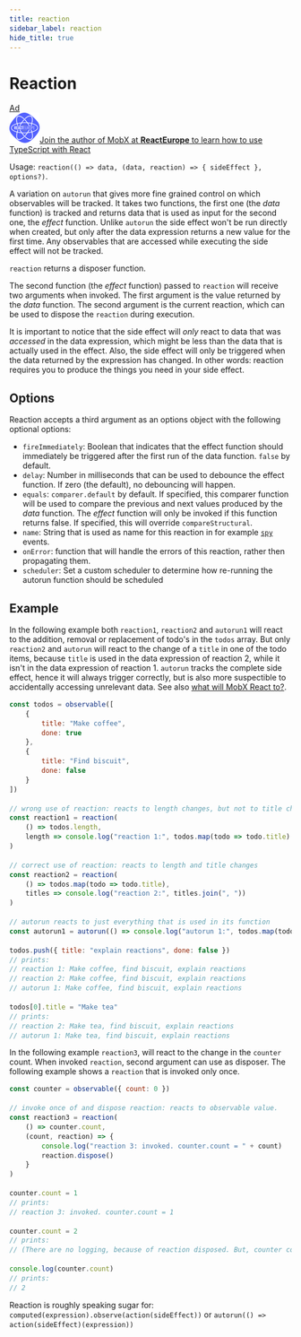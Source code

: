 ```yaml
---
title: reaction
sidebar_label: reaction
hide_title: true
---
```


# Reaction

<div id='codefund' ></div><div class="re_2020"><a class="re_2020_link" href="https://www.react-europe.org/#slot-2149-workshop-typescript-for-react-and-graphql-devs-with-michel-weststrate" target="_blank" rel="sponsored noopener"><div><div class="re_2020_ad" >Ad</div></div><img src="/img/reacteurope.svg"><span>Join the author of MobX at <b>ReactEurope</b> to learn how to use <span class="link">TypeScript with React</span></span></a></div>

Usage: `reaction(() => data, (data, reaction) => { sideEffect }, options?)`.

A variation on `autorun` that gives more fine grained control on which observables will be tracked.
It takes two functions, the first one (the _data_ function) is tracked and returns data that is used as input for the second one, the _effect_ function.
Unlike `autorun` the side effect won't be run directly when created, but only after the data expression returns a new value for the first time.
Any observables that are accessed while executing the side effect will not be tracked.

`reaction` returns a disposer function.

The second function (the _effect_ function) passed to `reaction` will receive two arguments when invoked.
The first argument is the value returned by the _data_ function. The second argument is the current reaction,
which can be used to dispose the `reaction` during execution.

It is important to notice that the side effect will _only_ react to data that was _accessed_ in the data expression, which might be less than the data that is actually used in the effect.
Also, the side effect will only be triggered when the data returned by the expression has changed.
In other words: reaction requires you to produce the things you need in your side effect.

## Options

Reaction accepts a third argument as an options object with the following optional options:

-   `fireImmediately`: Boolean that indicates that the effect function should immediately be triggered after the first run of the data function. `false` by default.
-   `delay`: Number in milliseconds that can be used to debounce the effect function. If zero (the default), no debouncing will happen.
-   `equals`: `comparer.default` by default. If specified, this comparer function will be used to compare the previous and next values produced by the _data_ function. The _effect_ function will only be invoked if this function returns false. If specified, this will override `compareStructural`.
-   `name`: String that is used as name for this reaction in for example [`spy`](spy.md) events.
-   `onError`: function that will handle the errors of this reaction, rather then propagating them.
-   `scheduler`: Set a custom scheduler to determine how re-running the autorun function should be scheduled

## Example

In the following example both `reaction1`, `reaction2` and `autorun1` will react to the addition, removal or replacement of todo's in the `todos` array.
But only `reaction2` and `autorun` will react to the change of a `title` in one of the todo items, because `title` is used in the data expression of reaction 2, while it isn't in the data expression of reaction 1.
`autorun` tracks the complete side effect, hence it will always trigger correctly, but is also more suspectible to accidentally accessing unrelevant data.
See also [what will MobX React to?](../best/react).

```javascript
const todos = observable([
    {
        title: "Make coffee",
        done: true
    },
    {
        title: "Find biscuit",
        done: false
    }
])

// wrong use of reaction: reacts to length changes, but not to title changes!
const reaction1 = reaction(
    () => todos.length,
    length => console.log("reaction 1:", todos.map(todo => todo.title).join(", "))
)

// correct use of reaction: reacts to length and title changes
const reaction2 = reaction(
    () => todos.map(todo => todo.title),
    titles => console.log("reaction 2:", titles.join(", "))
)

// autorun reacts to just everything that is used in its function
const autorun1 = autorun(() => console.log("autorun 1:", todos.map(todo => todo.title).join(", ")))

todos.push({ title: "explain reactions", done: false })
// prints:
// reaction 1: Make coffee, find biscuit, explain reactions
// reaction 2: Make coffee, find biscuit, explain reactions
// autorun 1: Make coffee, find biscuit, explain reactions

todos[0].title = "Make tea"
// prints:
// reaction 2: Make tea, find biscuit, explain reactions
// autorun 1: Make tea, find biscuit, explain reactions
```

In the following example `reaction3`, will react to the change in the `counter` count.
When invoked `reaction`, second argument can use as disposer.
The following example shows a `reaction` that is invoked only once.

```javascript
const counter = observable({ count: 0 })

// invoke once of and dispose reaction: reacts to observable value.
const reaction3 = reaction(
    () => counter.count,
    (count, reaction) => {
        console.log("reaction 3: invoked. counter.count = " + count)
        reaction.dispose()
    }
)

counter.count = 1
// prints:
// reaction 3: invoked. counter.count = 1

counter.count = 2
// prints:
// (There are no logging, because of reaction disposed. But, counter continue reaction)

console.log(counter.count)
// prints:
// 2
```

Reaction is roughly speaking sugar for: `computed(expression).observe(action(sideEffect))` or `autorun(() => action(sideEffect)(expression))`
